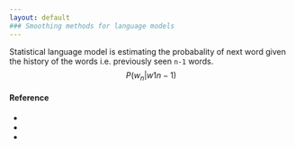 ```yaml
---
layout: default
### Smoothing methods for language models
---
```

Statistical language model is estimating the probabality of next word given the history of the words i.e. previously seen `n-1` words. $$ P(w_n | w\limits{1}{n-1}) $$

#### Reference
* []()
* []()
* []()

